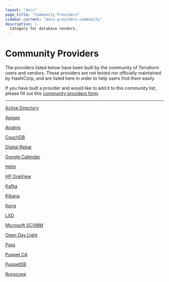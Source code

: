 ```yaml
---
layout: "docs"
page_title: "Community Providers"
sidebar_current: "docs-providers-community"
description: |-
  Category for database vendors.
---
```


# Community Providers

The providers listed below have been built by the community of Terraform users
and vendors. These providers are not tested nor officially maintained by
HashiCorp, and are listed here in order to help users find them easily.

If you have built a provider and would like to add it to this community list,
please fill out this [community providers form](https://docs.google.com/forms/d/e/1FAIpQLSeenG02tGEmz7pntIqMKlp5kY53f8AV5u88wJ_H1pJc2CmvKA/viewform?usp=sf_link#responses).

---


[Active Directory](https://github.com/GSLabDev/terraform-provider-ad)

[Apigee](https://github.com/zambien/terraform-provider-apigee)

[Aviatrix](https://github.com/AviatrixSystems/terraform-provider-aviatrix)

[CouchDB](https://github.com/nicolai86/terraform-provider-couchdb)

[Digital Rebar](https://github.com/rackn/terraform-provider-drp/)

[Google Calendar](https://github.com/sethvargo/terraform-provider-googlecalendar)

[Helm](https://github.com/mcuadros/terraform-provider-helm)

[HP OneView](https://github.com/HewlettPackard/terraform-provider-oneview)

[Kafka](https://github.com/Mongey/terraform-provider-kafka)

[Kibana](https://github.com/ewilde/terraform-provider-kibana)

[Kong](https://github.com/kevholditch/terraform-provider-kong)

[LXD](https://github.com/sl1pm4t/terraform-provider-lxd)

[Microsoft SCVMM](https://github.com/GSLabDev/terraform-provider-scvmm)

[Open Day Light](https://github.com/GSLabDev/terraform-provider-odl)

[Pass](https://github.com/camptocamp/terraform-provider-pass)

[Puppet CA](https://github.com/camptocamp/terraform-provider-puppetca)

[PuppetDB](https://github.com/camptocamp/terraform-provider-puppetdb)

[Runscope](https://github.com/ewilde/terraform-provider-runscope)
